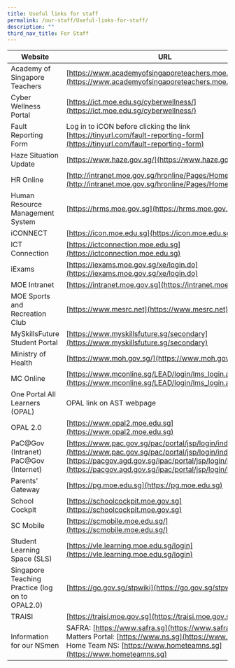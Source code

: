 ```yaml
---
title: Useful links for staff
permalink: /our-staff/Useful-links-for-staff/
description: ""
third_nav_title: For Staff
---
```

| Website                                                   | URL                                                                                     |
|----------------------------------------------------------------|--------------------------------------------------------------------------------------------------------------------|
| Academy of Singapore Teachers                                  | [https://www.academyofsingaporeteachers.moe.gov.sg](https://www.academyofsingaporeteachers.moe.gov.sg)                                                                  |
| Cyber Wellness Portal                                          | [https://ict.moe.edu.sg/cyberwellness/](https://ict.moe.edu.sg/cyberwellness/)                                                                              |
| Fault Reporting Form | Log in to iCON before clicking the link [https://tinyurl.com/fault-reporting-form](https://tinyurl.com/fault-reporting-form)                                                                           |
| Haze Situation Update                                          | [https://www.haze.gov.sg/](https://www.haze.gov.sg/)                                                                                           |
| HR Online                                                      | [http://intranet.moe.gov.sg/hronline/Pages/Home.asp](http://intranet.moe.gov.sg/hronline/Pages/Home.asp)x                                                                |
| Human Resource Management System                               | [https://hrms.moe.gov.sg](https://hrms.moe.gov.sg)                                                                                            |
| iCONNECT                                                       | [https://icon.moe.edu.sg](https://icon.moe.edu.sg)                                                                                      |
| ICT Connection                                                 | [https://ictconnection.moe.edu.sg](https://ictconnection.moe.edu.sg)                                                                                   |
| iExams                                                         | [https://iexams.moe.gov.sg/xe/login.do](https://iexams.moe.gov.sg/xe/login.do)                                                                              |
| MOE Intranet                                                   | [https://intranet.moe.gov.sg](https://intranet.moe.gov.sg)                                                                                       |
| MOE Sports and Recreation Club                                 | [https://www.mesrc.net](https://www.mesrc.net)                                                                                              |
| MySkillsFuture Student Portal                                  | [https://www.myskillsfuture.sg/secondary](https://www.myskillsfuture.sg/secondary)                                                                            |
| Ministry of Health                                             | [https://www.moh.gov.sg/](https://www.moh.gov.sg/)                                                                                            |
| MC Online                                                      | [https://www.mconline.sg/LEAD/login/lms_login.aspx](https://www.mconline.sg/LEAD/login/lms_login.aspx)                                                                  |
| One Portal All Learners (OPAL)                                 | OPAL link on AST webpage                                                                                           |
| OPAL 2.0                                                       | [https://www.opal2.moe.edu.sg](https://www.opal2.moe.edu.sg)                                                                                       |
| PaC@Gov (Intranet)  PaC@Gov (Internet)                         | [https://www.pac.gov.sg/pac/portal/jsp/login/index1.jsp](https://www.pac.gov.sg/pac/portal/jsp/login/index1.jsp)  [https://pacgov.agd.gov.sg/ipac/portal/jsp/login/index1.jsp](https://pacgov.agd.gov.sg/ipac/portal/jsp/login/index1.jsp) |
| Parents' Gateway                                               | [https://pg.moe.edu.sg](https://pg.moe.edu.sg)                                                                                              |
| School Cockpit                                                 | [https://schoolcockpit.moe.gov.sg](https://schoolcockpit.moe.gov.sg)                                                                                   |
| SC Mobile                                                      | [https://scmobile.moe.edu.sg/](https://scmobile.moe.edu.sg/)                                                                                       |
| Student Learning Space (SLS)                                   | [https://vle.learning.moe.edu.sg/login](https://vle.learning.moe.edu.sg/login)                                                                              |
| Singapore Teaching Practice (log on to OPAL2.0)                | [https://go.gov.sg/stpwiki](https://go.gov.sg/stpwiki)                                                                                          |
| TRAISI                                                         | [https://traisi.moe.gov.sg](https://traisi.moe.gov.sg)                                                                                          |
| Information for our NSmen                                      | SAFRA: [https://www.safra.sg](https://www.safra.sg)  NS Matters Portal: [https://www.ns.sg](https://www.ns.sg) Home Team NS: [https://www.hometeamns.sg](https://www.hometeamns.sg)          |